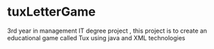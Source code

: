 # tuxLetterGame
3rd year in management IT degree project , this project is to create an educational game called Tux using java and XML technologies
